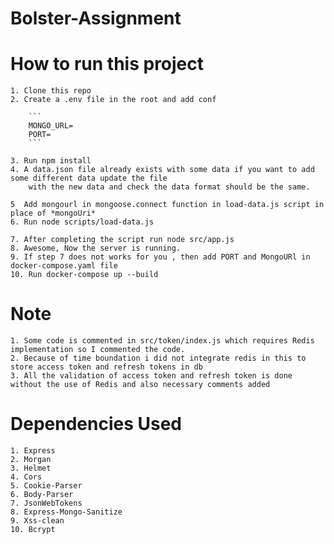 # Bolster-Assignment

# How to run this project
    1. Clone this repo
    2. Create a .env file in the root and add conf

        ```
        MONGO_URL=
        PORT=
        ```
    
    3. Run npm install
    4. A data.json file already exists with some data if you want to add some different data update the file
        with the new data and check the data format should be the same.
    
    5  Add mongourl in mongoose.connect function in load-data.js script in place of *mongoUri*
    6. Run node scripts/load-data.js
    
    7. After completing the script run node src/app.js
    8. Awesome, Now the server is running.
    9. If step 7 does not works for you , then add PORT and MongoURl in docker-compose.yaml file
    10. Run docker-compose up --build

# Note
    1. Some code is commented in src/token/index.js which requires Redis implementation so I commented the code.
    2. Because of time boundation i did not integrate redis in this to store access token and refresh tokens in db 
    3. All the validation of access token and refresh token is done without the use of Redis and also necessary comments added

# Dependencies Used
    1. Express
    2. Morgan
    3. Helmet
    4. Cors
    5. Cookie-Parser
    6. Body-Parser
    7. JsonWebTokens
    8. Express-Mongo-Sanitize
    9. Xss-clean
    10. Bcrypt